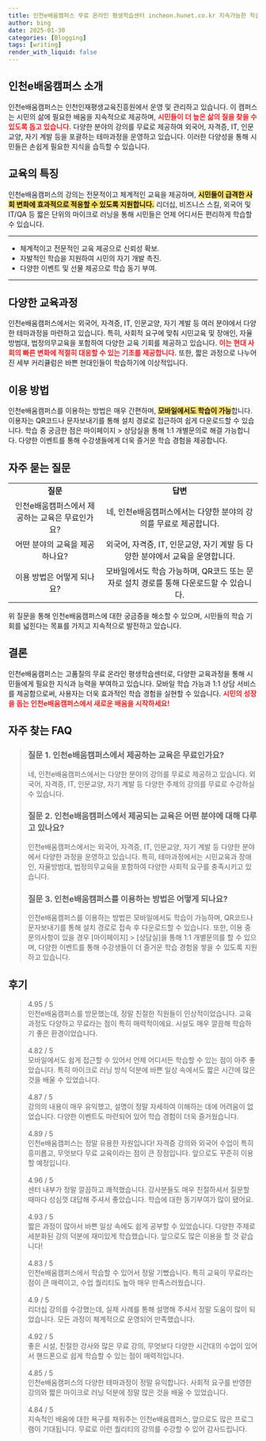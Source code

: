 ```yaml
---
title: 인천e배움캠퍼스 무료 온라인 평생학습센터 incheon.hunet.co.kr 지속가능한 학습
author: bing
date: 2025-01-30
categories: [Blogging]
tags: [writing]
render_with_liquid: false
---
```



<h2 id='인천e배움캠퍼스_소개'>인천e배움캠퍼스 소개</h2>

<p>인천e배움캠퍼스는 인천인재평생교육진흥원에서 운영 및 관리하고 있습니다. 이 캠퍼스는 시민의 삶에 필요한 배움을 지속적으로 제공하며, <b><span style="color: #ee2323;">시민들이 더 높은 삶의 질을 찾을 수 있도록 돕고 있습니다.</span></b> 다양한 분야의 강의를 무료로 제공하여 외국어, 자격증, IT, 인문교양, 자기 계발 등을 포괄하는 테마과정을 운영하고 있습니다. 이러한 다양성을 통해 시민들은 손쉽게 필요한 지식을 습득할 수 있습니다.</p>

<h2 id='교육의_특징'>교육의 특징</h2>

<p>인천e배움캠퍼스의 강의는 전문적이고 체계적인 교육을 제공하며, <b><span style="background-color: #ffe066;">시민들이 급격한 사회 변화에 효과적으로 적응할 수 있도록 지원합니다.</span></b> 리더십, 비즈니스 스킬, 외국어 및 IT/QA 등 짧은 단위의 마이크로 러닝을 통해 시민들은 언제 어디서든 편리하게 학습할 수 있습니다.</p>

<hr />

<ul>
    <li>체계적이고 전문적인 교육 제공으로 신뢰성 확보.</li>
    <li>자발적인 학습을 지원하여 시민의 자기 개발 촉진.</li>
    <li>다양한 이벤트 및 선물 제공으로 학습 동기 부여.</li>
</ul>

<hr />

<h2 id='다양한_교육과정'>다양한 교육과정</h2>

<p>인천e배움캠퍼스에서는 외국어, 자격증, IT, 인문교양, 자기 계발 등 여러 분야에서 다양한 테마과정을 마련하고 있습니다. 특히, 사회적 요구에 맞춰 시민교육 및 장애인, 자율방범대, 법정의무교육을 포함하여 다양한 교육 기회를 제공하고 있습니다. <b><span style="color: #ee2323;">이는 현대 사회의 빠른 변화에 적절히 대응할 수 있는 기초를 제공합니다.</span></b> 또한, 짧은 과정으로 나누어진 세부 커리큘럼은 바쁜 현대인들이 학습하기에 이상적입니다.</p>

<h2 id='이용_방법'>이용 방법</h2>

<p>인천e배움캠퍼스를 이용하는 방법은 매우 간편하며, <b><span style="background-color: #ffe066;">모바일에서도 학습이 가능</span></b>합니다. 이용자는 QR코드나 문자보내기를 통해 설치 경로로 접근하여 쉽게 다운로드할 수 있습니다. 학습 중 궁금한 점은 마이페이지 > 상담실을 통해 1:1 개별문의로 해결 가능합니다. 다양한 이벤트를 통해 수강생들에게 더욱 즐거운 학습 경험을 제공합니다.</p>

<h2 id='자주_묻는_질문'>자주 묻는 질문</h2>

<table>
    <tr>
        <td style="text-align: center; height: 17px;"><b>질문</b></td>
        <td style="text-align: center; height: 17px;"><b>답변</b></td>
    </tr>
    <tr>
        <td style="text-align: center; height: 17px;">인천e배움캠퍼스에서 제공하는 교육은 무료인가요?</td>
        <td style="text-align: center; height: 17px;">네, 인천e배움캠퍼스에서는 다양한 분야의 강의를 무료로 제공합니다.</td>
    </tr>
    <tr>
        <td style="text-align: center; height: 17px;">어떤 분야의 교육을 제공하나요?</td>
        <td style="text-align: center; height: 17px;">외국어, 자격증, IT, 인문교양, 자기 계발 등 다양한 분야에서 교육을 운영합니다.</td>
    </tr>
    <tr>
        <td style="text-align: center; height: 17px;">이용 방법은 어떻게 되나요?</td>
        <td style="text-align: center; height: 17px;">모바일에서도 학습 가능하며, QR코드 또는 문자로 설치 경로를 통해 다운로드할 수 있습니다.</td>
    </tr>
</table>

<p>위 질문을 통해 인천e배움캠퍼스에 대한 궁금증을 해소할 수 있으며, 시민들의 학습 기회를 넓힌다는 목표를 가지고 지속적으로 발전하고 있습니다.</p>

<h2 id='결론'>결론</h2>

<p>인천e배움캠퍼스는 고품질의 무료 온라인 평생학습센터로, 다양한 교육과정을 통해 시민들에게 필요한 지식과 능력을 부여하고 있습니다. 모바일 학습 가능과 1:1 상담 서비스를 제공함으로써, 사용자는 더욱 효과적인 학습 경험을 실현할 수 있습니다. <b><span style="color: #ee2323;">시민의 성장을 돕는 인천e배움캠퍼스에서 새로운 배움을 시작하세요!</span></b></p>


<h2 id='자주_찾는_FAQ'>자주 찾는 FAQ</h2>
<div itemscope="" itemtype="https://schema.org/FAQPage">
<blockquote>
<div itemscope="" itemprop="mainEntity" itemtype="https://schema.org/Question">
<h3 itemprop="name">질문 1. 인천e배움캠퍼스에서 제공하는 교육은 무료인가요?</h3>
<div itemscope="" itemprop="acceptedAnswer" itemtype="https://schema.org/Answer">
<span itemprop="text">
<p>네, 인천e배움캠퍼스에서는 다양한 분야의 강의를 무료로 제공하고 있습니다. 외국어, 자격증, IT, 인문교양, 자기 계발 등 다양한 주제의 강의를 무료로 수강하실 수 있습니다.</p>
</span>
</div>
</div>
<div itemscope="" itemprop="mainEntity" itemtype="https://schema.org/Question">
<h3 itemprop="name">질문 2. 인천e배움캠퍼스에서 제공되는 교육은 어떤 분야에 대해 다루고 있나요?</h3>
<div itemscope="" itemprop="acceptedAnswer" itemtype="https://schema.org/Answer">
<span itemprop="text">
<p>인천e배움캠퍼스에서는 외국어, 자격증, IT, 인문교양, 자기 계발 등 다양한 분야에서 다양한 과정을 운영하고 있습니다. 특히, 테마과정에서는 시민교육과 장애인, 자율방범대, 법정의무교육을 포함하여 다양한 사회적 요구를 충족시키고 있습니다.</p>
</span>
</div>
</div>
<div itemscope="" itemprop="mainEntity" itemtype="https://schema.org/Question">
<h3 itemprop="name">질문 3. 인천e배움캠퍼스를 이용하는 방법은 어떻게 되나요?</h3>
<div itemscope="" itemprop="acceptedAnswer" itemtype="https://schema.org/Answer">
<span itemprop="text">
<p>인천e배움캠퍼스를 이용하는 방법은 모바일에서도 학습이 가능하며, QR코드나 문자보내기를 통해 설치 경로로 접속 후 다운로드할 수 있습니다. 또한, 이용 중 문의사항이 있을 경우 [마이페이지] > [상담실]을 통해 1:1 개별문의를 할 수 있으며, 다양한 이벤트를 통해 수강생들이 더 즐거운 학습 경험을 쌓을 수 있도록 지원하고 있습니다.</p>
</span>
</div>
</div>
</blockquote>
</div>
<h2 id='후기'>후기</h2>
<div itemscope itemtype="https://schema.org/Product">
  <blockquote>
  <div itemprop="review" itemscope itemtype="https://schema.org/Review">
      <div itemprop="reviewRating" itemscope itemtype="https://schema.org/Rating"> <span itemprop="ratingValue">4.95</span> / <span itemprop="bestRating">5</span> </div>
      <span itemprop="reviewBody">인천e배움캠퍼스를 방문했는데, 정말 친절한 직원들이 인상적이었습니다. 교육 과정도 다양하고 무료라는 점이 특히 매력적이에요. 시설도 매우 깔끔해 학습하기 좋은 환경이었습니다.</span>
  </div>
  <br>
  <div itemprop="review" itemscope itemtype="https://schema.org/Review">
      <div itemprop="reviewRating" itemscope itemtype="https://schema.org/Rating"> <span itemprop="ratingValue">4.82</span> / <span itemprop="bestRating">5</span> </div>
      <span itemprop="reviewBody">모바일에서도 쉽게 접근할 수 있어서 언제 어디서든 학습할 수 있는 점이 아주 좋았습니다. 특히 마이크로 러닝 방식 덕분에 바쁜 일상 속에서도 짧은 시간에 많은 것을 배울 수 있었습니다.</span>
  </div>
  <br>
  <div itemprop="review" itemscope itemtype="https://schema.org/Review">
      <div itemprop="reviewRating" itemscope itemtype="https://schema.org/Rating"> <span itemprop="ratingValue">4.87</span> / <span itemprop="bestRating">5</span> </div>
      <span itemprop="reviewBody">강의의 내용이 매우 유익했고, 설명이 정말 자세하여 이해하는 데에 어려움이 없었습니다. 다양한 이벤트도 마련되어 있어 학습 경험이 더욱 즐거웠습니다.</span>
  </div>
  <br>
  <div itemprop="review" itemscope itemtype="https://schema.org/Review">
      <div itemprop="reviewRating" itemscope itemtype="https://schema.org/Rating"> <span itemprop="ratingValue">4.89</span> / <span itemprop="bestRating">5</span> </div>
      <span itemprop="reviewBody">인천e배움캠퍼스는 정말 유용한 자원입니다! 자격증 강의와 외국어 수업이 특히 흥미롭고, 무엇보다 무료 교육이라는 점이 큰 장점입니다. 앞으로도 꾸준히 이용할 예정입니다.</span>
  </div>
  <br>
  <div itemprop="review" itemscope itemtype="https://schema.org/Review">
      <div itemprop="reviewRating" itemscope itemtype="https://schema.org/Rating"> <span itemprop="ratingValue">4.96</span> / <span itemprop="bestRating">5</span> </div>
      <span itemprop="reviewBody">센터 내부가 정말 깔끔하고 쾌적했습니다. 강사분들도 매우 친절하셔서 질문할 때마다 성심껏 대답해 주셔서 좋았습니다. 학습에 대한 동기부여가 많이 됐어요.</span>
  </div>
  <br>
  <div itemprop="review" itemscope itemtype="https://schema.org/Review">
      <div itemprop="reviewRating" itemscope itemtype="https://schema.org/Rating"> <span itemprop="ratingValue">4.93</span> / <span itemprop="bestRating">5</span> </div>
      <span itemprop="reviewBody">짧은 과정이 많아서 바쁜 일상 속에도 쉽게 공부할 수 있었습니다. 다양한 주제로 세분화된 강의 덕분에 재미있게 학습했습니다. 앞으로도 많은 이용을 할 것 같습니다!</span>
  </div>
  <br>
  <div itemprop="review" itemscope itemtype="https://schema.org/Review">
      <div itemprop="reviewRating" itemscope itemtype="https://schema.org/Rating"> <span itemprop="ratingValue">4.83</span> / <span itemprop="bestRating">5</span> </div>
      <span itemprop="reviewBody">인천e배움캠퍼스에서 학습할 수 있어서 정말 기뻤습니다. 특히 교육이 무료라는 점이 큰 매력이고, 수업 퀄리티도 높아 매우 만족스러웠습니다.</span>
  </div>
  <br>
  <div itemprop="review" itemscope itemtype="https://schema.org/Review">
      <div itemprop="reviewRating" itemscope itemtype="https://schema.org/Rating"> <span itemprop="ratingValue">4.9</span> / <span itemprop="bestRating">5</span> </div>
      <span itemprop="reviewBody">리더십 강의를 수강했는데, 실제 사례를 통해 설명해 주셔서 정말 도움이 많이 되었습니다. 모든 과정이 체계적으로 운영되어 만족했습니다.</span>
  </div>
  <br>
  <div itemprop="review" itemscope itemtype="https://schema.org/Review">
      <div itemprop="reviewRating" itemscope itemtype="https://schema.org/Rating"> <span itemprop="ratingValue">4.92</span> / <span itemprop="bestRating">5</span> </div>
      <span itemprop="reviewBody">좋은 시설, 친절한 강사와 많은 무료 강의, 무엇보다 다양한 시간대의 수업이 있어서 핸드폰으로 쉽게 학습할 수 있는 점이 매력적입니다.</span>
  </div>
  <br>
  <div itemprop="review" itemscope itemtype="https://schema.org/Review">
      <div itemprop="reviewRating" itemscope itemtype="https://schema.org/Rating"> <span itemprop="ratingValue">4.85</span> / <span itemprop="bestRating">5</span> </div>
      <span itemprop="reviewBody">인천e배움캠퍼스의 다양한 테마과정이 정말 유익합니다. 사회적 요구를 반영한 강의와 짧은 마이크로 러닝 덕분에 정말 많은 것을 배울 수 있었습니다.</span>
  </div>
  <br>
  <div itemprop="review" itemscope itemtype="https://schema.org/Review">
      <div itemprop="reviewRating" itemscope itemtype="https://schema.org/Rating"> <span itemprop="ratingValue">4.84</span> / <span itemprop="bestRating">5</span> </div>
      <span itemprop="reviewBody">지속적인 배움에 대한 욕구를 채워주는 인천e배움캠퍼스, 앞으로도 많은 프로그램이 기대됩니다. 무료로 이런 퀄리티의 강의를 수강할 수 있어 감사드립니다.</span>
  </div>
  </blockquote>
</div>
